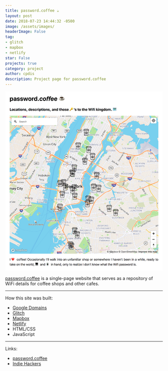 ```yaml
---
title: password.coffee ☕️
layout: post
date: 2018-07-23 14:44:32 -0500
image: /assets/images/
headerImage: False
tag:
- glitch
- mapbox
- netlify
star: False
projects: true
category: project
author: cpdis
description: Project page for password.coffee
---
```


![password.coffee](/assets/images/23-07-18/password_coffee.jpeg "password.coffee website screenshot")

[password.coffee](https://password.coffee/) is a single-page website that serves as a repository of WiFi details for coffee shops and other cafes.

-----

How this site was built:
- [Google Domains](https://domains.google/)
- [Glitch](https://glitch.com/)
- [Mapbox](https://www.mapbox.com/)
- [Netlify](https://www.netlify.com/)
- HTML/CSS
- JavaScript

-----

Links:
- [password.coffee](https://password.coffee/)
- [Indie Hackers](https://www.indiehackers.com/product/password-coffee)

